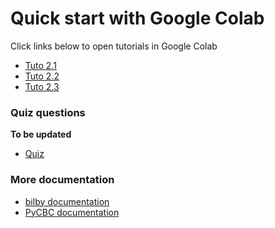 # Quick start with Google Colab

Click links below to open tutorials in Google Colab

* [Tuto 2.1](https://colab.research.google.com/github/gw-odw/odw-2021/blob/master/Tutorials/Day_2/Tuto_2.1_Matched_filtering_introduction.ipynb)
* [Tuto 2.2](https://colab.research.google.com/github/gw-odw/odw-2021/blob/master/Tutorials/Day_2/Tuto_2.2_Matched_Filtering_In_action.ipynb)
* [Tuto 2.3](https://colab.research.google.com/github/gw-odw/odw-2021/blob/master/Tutorials/Day_2/Tuto_2.3_Signal_consistency_and_significance.ipynb)

<!--
* [Tuto 2.4](https://colab.research.google.com/github/gw-odw/odw-2020/blob/master/Day_2/Tuto_2.4_Parameter_estimation_for_compact_object_mergers.ipynb)
* [Tuto 2.5](https://colab.research.google.com/github/gw-odw/odw-2020/blob/master/Day_2/Tuto_2.5_Parameter_estimation_for_compact_object_mergers.ipynb)
* [Tuto 2.6](https://colab.research.google.com/github/gw-odw/odw-2020/blob/master/Day_2/Tuto%202.6%20Working_with_gravitational_wave_skymaps.ipynb)
-->

### Quiz questions

**To be updated**
* [Quiz](https://drive.google.com/drive/folders/1NDNi96q7iPzdAs2ljOJIec7cGDWa_r3-)

### More documentation

* [bilby documentation](https://lscsoft.docs.ligo.org/bilby/index.html)
* [PyCBC documentation](http://pycbc.org/pycbc/latest/html/)

